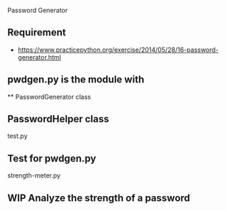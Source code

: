 Password Generator

## Requirement
* https://www.practicepython.org/exercise/2014/05/28/16-password-generator.html

## pwdgen.py is the module with 
  
** PasswordGenerator class
## PasswordHelper class
  
test.py

## Test for pwdgen.py
  
strength-meter.py

## WIP Analyze the strength of a password


